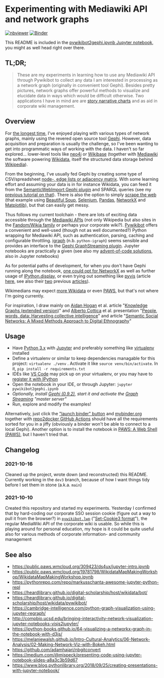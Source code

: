 # Experimenting with Mediawiki API and network graphs

[![nbviewer](https://raw.githubusercontent.com/jupyter/design/master/logos/Badges/nbviewer_badge.svg)](https://nbviewer.jupyter.org/github/UncleCJ/pywikibot-gephi-experiments/blob/dev3/pywikibot2gephi.ipynb) [![Binder](https://mybinder.org/badge_logo.svg)](https://mybinder.org/v2/gh/UncleCJ/pywikibot-gephi-experiments/dev3?filepath=pywikibot2gephi.ipynb)

This README is included in the [pywikibot2gephi.ipynb Jupyter notebook](pywikibot2gephi.ipynb), you might as well head right over there.

## TL;DR;

> These are my experiments in learning how to use any Mediawiki API through Pywikibot to collect any data I am interested in processing as a network graph (originally in convenient tool Gephi). Besides pretty pictures, network graphs offer powerful methods to visualize and elucidate data in ways which would be difficult otherwise. Two applications I have in mind are are [story narrative charts](https://xkcd.com/657) and as aid in corporate wiki management.


## Overview

For [the longest time](http://unclecj.blogspot.com/search/label/gephi), I've enjoyed playing with various types of network graphs, mainly using the revered open source tool [Gephi](https://github.com/gephi/gephi). However, data acquisition and preparation is usually the challenge, so I've been wanting to get into programmatic ways of working with the data. I haven't so far explored... lower-level tools like [neo4j](https://neo4j.com) or [Wikibase](https://wikiba.se) (together with [Mediawiki](https://www.mediawiki.org/wiki/MediaWiki) the software powering [Wikidata](https://www.wikidata.org/wiki/Wikidata:Main_Page), itself the structured data storage behind [Wikipedia](https://www.wikipedia.org/)).

From the beginning, I've usually fed Gephi by creating some type of CSV/spreadsheet [node-, edge lists or adjacency matrix](https://gephi.org/users/supported-graph-formats/csv-format/). With some learning effort and assuming your data is in for instance Wikidata, you can feed it from the [SemanticWebImport Gephi plugin](https://github.com/gephi/gephi/wiki/SemanticWebImport) and SPARQL queries (see my [previous tutorial on that](https://gist.github.com/UncleCJ/2408aef8eab09cc1da3404c5af43537b)). There is also the option to simply [scrape the web](https://medium.com/@dakarabas/how-to-easily-visualize-your-internal-links-with-python-4467ef1e8c4d) (that example using [Beautiful Soup](https://www.crummy.com/software/BeautifulSoup/), [Selenium](https://www.selenium.dev), [Pandas](https://github.com/pandas-dev/pandas), [NetworkX](https://github.com/networkx/networkx) and [Matplotlib](https://github.com/matplotlib/matplotlib)), but that can easily get messy.

Thus follows my current toolchain - there are lots of exciting data accessible through the [Mediawiki APIs](https://www.mediawiki.org/wiki/API:Main_page) (not only Wikipedia but also sites in the [Fandom/Wikia family](https://en.wikipedia.org/wiki/Fandom_(website)) or perhaps your corporate wiki?). [Pywikibot](https://github.com/wikimedia/pywikibot) offers a convenient and well-used (though not as well documented?) Python wrapping for Mediawiki API, such as authentication, parsing, caching and configurable throttling. [igraph](https://github.com/igraph/python-igraph) (n.b. `python-igraph`) seems sensible and provides an interface to the [Gephi GraphStreaming plugin](https://github.com/gephi/gephi/wiki/GraphStreaming). Jupyter notebooks are practically a given (see also my [advent-of-code solutions](https://github.com/UncleCJ/advent-of-code), also in Jupyter notebooks)

As for potential paths of development, for when you don't have Gephi running along the notebook, [one could opt for NetworkX](https://www.reddit.com/r/Python/comments/4g9lp0/comment/d2i0r45/?utm_source=share&utm_medium=web2x&context=3) as well as further usage of [IPython.display](https://ipython.readthedocs.io/en/stable/api/generated/IPython.display.html), or even trying out something like [pyvis](https://github.com/WestHealth/pyvis) (article [here](https://towardsdatascience.com/pyvis-visualize-interactive-network-graphs-in-python-77e059791f01), see also their [two](https://towardsdatascience.com/visualising-graph-data-with-python-igraph-b3cc81a495cf) previous [articles](https://towardsdatascience.com/newbies-guide-to-python-igraph-4e51689c35b4)).

Wikimedians may expect [more Wikidata](https://www.wikidata.org/wiki/Wikidata:Pywikibot_-_Python_3_Tutorial) or even [PAWS](https://wikitech.wikimedia.org/wiki/PAWS), but that's not where I'm going currently.

For inspiration, I draw mainly on [Aidan Hogan](https://github.com/aidhog) et al. article "[Knowledge Graphs (extended version)](https://aidanhogan.com)" and [Alberto Cottica](https://github.com/albertocottica) et al. presentation "[People, words, data: Harvesting collective intelligence](https://edgeryders.eu/t/internet-of-humans-matchmaking-event-in-stockholm/9705/81?u=unclecj)" and article "[Semantic Social Networks: A Mixed Methods Approach to Digital Ethnography](https://journals.sagepub.com/doi/10.1177/1525822X20908236)"

## Usage


* Have [Python 3.x](https://www.python.org/downloads) with [Jupyter](https://pypi.org/project/jupyter) and preferably something like [virtualenv](https://pypi.org/project/virtualenv) installed
* Define a virtualenv or similar to keep dependencies managable for this project: `virtualenv ./venv` . Activate it like `source venv/bin/activate`. In it, `pip install -r requirements.txt`
* IDEs like [VS Code](https://code.visualstudio.com/docs/python/environments) may pick up on your virtualenv, or you may have to [register it with IPython](https://www.janmeppe.com/blog/how-to-add-new-kernel-in-jupyter-notebook)
* Open the notebook in your IDE, or through Jupyter: `jupyter pywikibot2gephi.ipynb`
* _Optionally, install [Gephi (0.9.2)](https://gephi.org/users/download), start it and activate the [Graph Streaming](https://gephi.org/plugins/#/plugin/graphstreaming) "master server"_
* Run, explore and modify the examples!

Alternatively, just click the ["launch binder" button](https://mybinder.org/v2/gh/UncleCJ/pywikibot-gephi-experiments/dev2?filepath=pywikibot2gephi.ipynb) and [mybinder.org](https://mybinder.org/) together with [repo2docker GitHub Actions](https://discourse.jupyter.org/t/how-to-reduce-mybinder-org-repository-startup-time/4956/2) should have all the requirements sorted for you in a jiffy (obviously a binder won't be able to connect to a local Gephi). Another option is to install the notebook in [PAWS: A Web Shell (PAWS)](https://wikitech.wikimedia.org/wiki/PAWS), but I haven't tried that.


## Changelog

### 2021-10-16

Cleaned up the project, wrote down (and reconstructed) this README. Currently working in the `dev3` branch, because of how I want things tidy before I set them in stone (a.k.a. `main`)
### 2021-10-10

Created this repository and started my experiments. Yesterday I confirmed that by hard-coding our corporate SSO session cookie (figure out a way to pull it from the browser?) in [`pywikibot.lwp`](https://github.com/wikimedia/pywikibot/blob/master/pywikibot/comms/http.py) ("[Set-Cookie3 format](https://docs.python.org/2/library/cookielib.html#filecookiejar-subclasses-and-co-operation-with-web-browsers)"), the regular MediaWiki API of the corporate wiki is usable. So while this is playing around for personal education, my hope is it could be quite useful also for various methods of corporate information- and community management


## See also

* https://public.paws.wmcloud.org/309423/ds4ux/jupyter-intro.ipynb
* https://public.paws.wmcloud.org/19781798/WikidataMapMakingWorkshop/WikidataMapMakingWorkshop.ipynb
* https://pythonrepo.com/repo/markusschanta-awesome-jupyter-python-repl
* https://heardlibrary.github.io/digital-scholarship/host/wikidata/bot/
* https://heardlibrary.github.io/digital-scholarship/host/wikidata/pywikibot/
* https://cambridge-intelligence.com/python-graph-visualization-using-jupyter-regraph/
* http://compbio.ucsd.edu/bringing-interactivity-network-visualization-jupyter-notebooks-visjs2jupyter/
* https://ipython-books.github.io/64-visualizing-a-networkx-graph-in-the-notebook-with-d3js/
* https://melaniewalsh.github.io/Intro-Cultural-Analytics/06-Network-Analysis/02-Making-Network-Viz-with-Bokeh.html
* https://github.com/adamhajari/nbgitconvert
* https://medium.com/@mjspeck/presenting-code-using-jupyter-notebook-slides-a8a3c3b59d67
* https://www.blog.pythonlibrary.org/2018/09/25/creating-presentations-with-jupyter-notebook/

